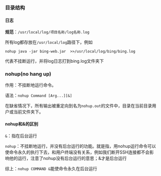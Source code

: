 ### 目录结构

#### 日志

**规范**：`/usr/local/log/项目名称/log名称.log`

所有log都存放在`/usr/local/log`路径下，例如

`nohup java -jar bing-web.jar  >>/usr/local/log/bing/bing.log`

代表不挂断运行，并将log日志打到bing.log文件夹下

### nohup(no hang up)

作用：不挂断地运行命令。

语法：`nohup Command [Arg...][&]`

在缺省情况下，所有输出被重定向到名为`nohup.out`的文件中，目录在当前目录用户或当前文件夹下。

#### nohup和&的区别

`&`：指在后台运行

`nohup`：不挂断地运行，并没有后台运行的功能。就是指，用nohup运行命令可以使命令永久的执行下去，和用户终端没有关系，例如我们断开SSH连接都不会影响他的运行，注意了nohup没有后台运行的意思；&才是后台运行

综上：`nohup COMMAND &`能使命令永久在后台运行

